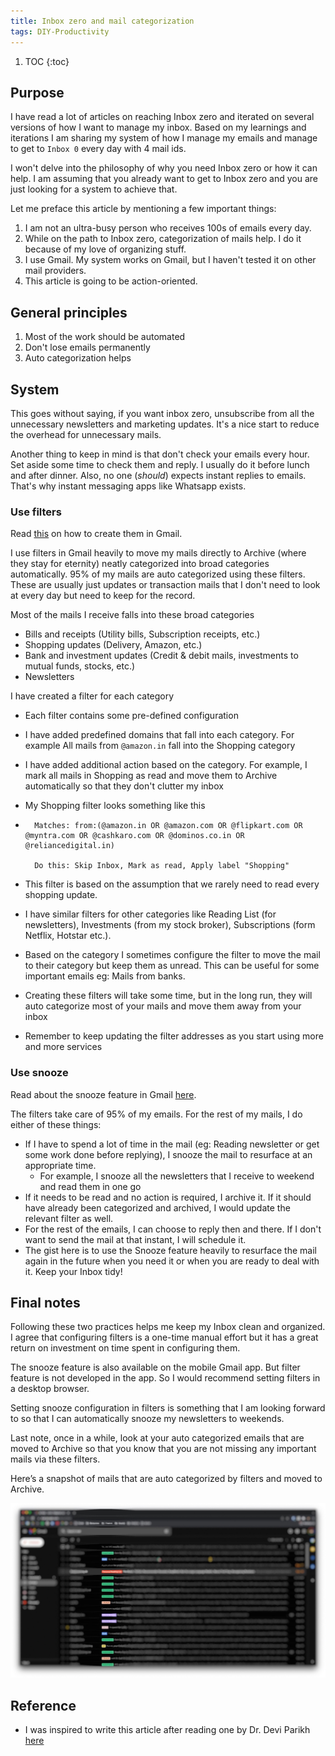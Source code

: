 ```yaml
---
title: Inbox zero and mail categorization
tags: DIY-Productivity
---
```


1. TOC
{:toc}

## Purpose

I have read a lot of articles on reaching Inbox zero and iterated on several versions of how I want to manage my inbox. Based on my learnings and iterations I am sharing my system of how I manage my emails and manage to get to `Inbox 0` every day with 4 mail ids.

I won't delve into the philosophy of why you need Inbox zero or how it can help. I am assuming that you already want to get to Inbox zero and you are just looking for a system to achieve that.

Let me preface this article by mentioning a few important things:

1. I am not an ultra-busy person who receives 100s of emails every day.
2. While on the path to Inbox zero, categorization of mails help. I do it because of my love of organizing stuff.
3. I use Gmail. My system works on Gmail, but I haven't tested it on other mail providers.
4. This article is going to be action-oriented.

## General principles

1. Most of the work should be automated
2. Don't lose emails permanently
3. Auto categorization helps

## System

This goes without saying, if you want inbox zero, unsubscribe from all the unnecessary newsletters and marketing updates. It's a nice start to reduce the overhead for unnecessary mails.

Another thing to keep in mind is that don't check your emails every hour. Set aside some time to check them and reply. I usually do it before lunch and after dinner. Also, no one (*should*) expects instant replies to emails. That's why instant messaging apps like Whatsapp exists.

### Use filters

Read [this](https://support.google.com/mail/answer/6579?hl=en) on how to create them in Gmail.

I use filters in Gmail heavily to move my mails directly to Archive (where they stay for eternity) neatly categorized into broad categories automatically. 95% of my mails are auto categorized using these filters. These are usually just updates or transaction mails that I don't need to look at every day but need to keep for the record.

Most of the mails I receive falls into these broad categories

- Bills and receipts (Utility bills, Subscription receipts, etc.)
- Shopping updates (Delivery, Amazon, etc.)
- Bank and investment updates (Credit & debit mails, investments to mutual funds, stocks, etc.)
- Newsletters

I have created a filter for each category

- Each filter contains some pre-defined configuration
- I have added predefined domains that fall into each category. For example All mails from `@amazon.in` fall into the Shopping category
- I have added additional action based on the category. For example, I mark all mails in Shopping as read and move them to Archive automatically so that they don't clutter my inbox
- My Shopping filter looks something like this

- ```text
    Matches: from:(@amazon.in OR @amazon.com OR @flipkart.com OR @myntra.com OR @cashkaro.com OR @dominos.co.in OR @reliancedigital.in)

    Do this: Skip Inbox, Mark as read, Apply label "Shopping"
    ```

- This filter is based on the assumption that we rarely need to read every shopping update.
- I have similar filters for other categories like Reading List (for newsletters), Investments (from my stock broker), Subscriptions (form Netflix, Hotstar etc.).
- Based on the category I sometimes configure the filter to move the mail to their category but keep them as unread. This can be useful for some important emails eg: Mails from banks.
- Creating these filters will take some time, but in the long run, they will auto categorize most of your mails and move them away from your inbox
- Remember to keep updating the filter addresses as you start using more and more services

### Use snooze

Read about the snooze feature in Gmail [here](https://support.google.com/mail/answer/7622010?hl=en&co=GENIE.Platform%3DDesktop).

The filters take care of 95% of my emails. For the rest of my mails, I do either of these things:

- If I have to spend a lot of time in the mail (eg: Reading newsletter or get some work done before replying), I snooze the mail to resurface at an appropriate time.
  - For example, I snooze all the newsletters that I receive to weekend and read them in one go
- If it needs to be read and no action is required, I archive it. If it should have already been categorized and archived, I would update the relevant filter as well.
- For the rest of the emails, I can choose to reply then and there. If I don't want to send the mail at that instant, I will schedule it.
- The gist here is to use the Snooze feature heavily to resurface the mail again in the future when you need it or when you are ready to deal with it. Keep your Inbox tidy!

## Final notes

Following these two practices helps me keep my Inbox clean and organized. I agree that configuring filters is a one-time manual effort but it has a great return on investment on time spent in configuring them.

The snooze feature is also available on the mobile Gmail app. But filter feature is not developed in the app. So I would recommend setting filters in a desktop browser.

Setting snooze configuration in filters is something that I am looking forward to so that I can automatically snooze my newsletters to weekends.

Last note, once in a while, look at your auto categorized emails that are moved to Archive so that you know that you are not missing any important mails via these filters.

Here’s a snapshot of mails that are auto categorized by filters and moved to Archive.

![image](/assets/images/emails.jpeg)

## Reference

- I was inspired to write this article after reading one by Dr. Devi Parikh [here](https://deviparikh.medium.com/checking-email-to-inbox-zero-e00d478cdd4b)
